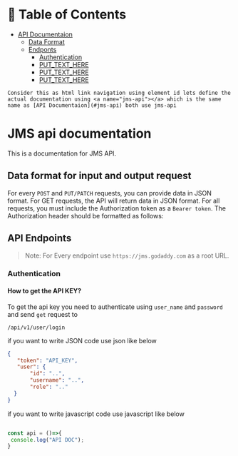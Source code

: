 # 📗 Table of Contents
- [API Documentaion](#jms-api)
  - [Data Format](#data-format)
  - [Endponts](#endpoint)
      - [Authentication](#auth)
      - [PUT_TEXT_HERE ](ID_HERE)
      - [PUT_TEXT_HERE ](ID_HERE)
      - [PUT_TEXT_HERE ](ID_HERE)

`Consider this as html link navigation using element id lets define the actual documentation using <a name="jms-api"></a> which is the same name as [API Documentaion](#jms-api) both use jms-api`

# JMS api documentation <a name="jms-api"></a>
This is a documentation for JMS API. 
## Data format for input and output request <a name="data-format"></a>
For every `POST` and `PUT/PATCH` requests, you can provide data in JSON format. For GET requests, the API will return data in JSON format. For all requests, you must include the Authorization token as a `Bearer token`. The Authorization header should be formatted as follows:

## API Endpoints <a name="endpoint"></a>
> Note: For Every endpoint use `https://jms.godaddy.com` as a root URL.

### Authentication <a name="auth"></a>
#### How to get the API KEY? <a name="api-key"></a>
To get the api key you need to authenticate using `user_name` and `password` and send `get` request to

 `/api/v1/user/login`



 if you want to write JSON code use json like below 
 ```json
 {
    "token": "API_KEY",
    "user": {
        "id": "..",
        "username": "..",
        "role": ".."
   }
}
 ```

 if you want to write javascript code use javascript like below 

 ```javascript

 const api = ()=>{
  console.log("API DOC");
 }
```